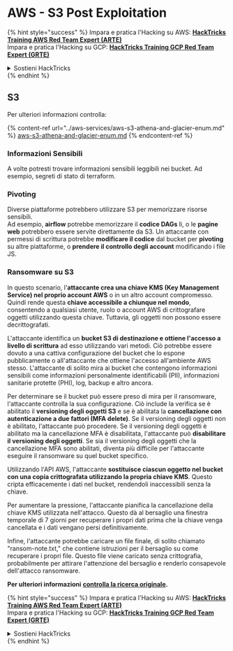 # AWS - S3 Post Exploitation

{% hint style="success" %}
Impara e pratica l'Hacking su AWS: <img src="/.gitbook/assets/image.png" alt="" data-size="line">[**HackTricks Training AWS Red Team Expert (ARTE)**](https://training.hacktricks.xyz/courses/arte)<img src="/.gitbook/assets/image.png" alt="" data-size="line">\
Impara e pratica l'Hacking su GCP: <img src="/.gitbook/assets/image (2).png" alt="" data-size="line">[**HackTricks Training GCP Red Team Expert (GRTE)**<img src="/.gitbook/assets/image (2).png" alt="" data-size="line">](https://training.hacktricks.xyz/courses/grte)

<details>

<summary>Sostieni HackTricks</summary>

* Controlla i [**piani di abbonamento**](https://github.com/sponsors/carlospolop)!
* **Unisciti al** 💬 [**gruppo Discord**](https://discord.gg/hRep4RUj7f) o al [**gruppo telegram**](https://t.me/peass) o **seguici** su **Twitter** 🐦 [**@hacktricks\_live**](https://twitter.com/hacktricks\_live)**.**
* **Condividi trucchi di hacking inviando PR a** [**HackTricks**](https://github.com/carlospolop/hacktricks) e [**HackTricks Cloud**](https://github.com/carlospolop/hacktricks-cloud) repos di Github.

</details>
{% endhint %}

## S3

Per ulteriori informazioni controlla:

{% content-ref url="../aws-services/aws-s3-athena-and-glacier-enum.md" %}
[aws-s3-athena-and-glacier-enum.md](../aws-services/aws-s3-athena-and-glacier-enum.md)
{% endcontent-ref %}

### Informazioni Sensibili

A volte potresti trovare informazioni sensibili leggibili nei bucket. Ad esempio, segreti di stato di terraform.

### Pivoting

Diverse piattaforme potrebbero utilizzare S3 per memorizzare risorse sensibili.\
Ad esempio, **airflow** potrebbe memorizzare il **codice DAGs** lì, o le **pagine web** potrebbero essere servite direttamente da S3. Un attaccante con permessi di scrittura potrebbe **modificare il codice** dal bucket per **pivoting** su altre piattaforme, o **prendere il controllo degli account** modificando i file JS.

### Ransomware su S3

In questo scenario, l'**attaccante crea una chiave KMS (Key Management Service) nel proprio account AWS** o in un altro account compromesso. Quindi rende questa **chiave accessibile a chiunque nel mondo**, consentendo a qualsiasi utente, ruolo o account AWS di crittografare oggetti utilizzando questa chiave. Tuttavia, gli oggetti non possono essere decrittografati.

L'attaccante identifica un **bucket S3 di destinazione e ottiene l'accesso a livello di scrittura** ad esso utilizzando vari metodi. Ciò potrebbe essere dovuto a una cattiva configurazione del bucket che lo espone pubblicamente o all'attaccante che ottiene l'accesso all'ambiente AWS stesso. L'attaccante di solito mira ai bucket che contengono informazioni sensibili come informazioni personalmente identificabili (PII), informazioni sanitarie protette (PHI), log, backup e altro ancora.

Per determinare se il bucket può essere preso di mira per il ransomware, l'attaccante controlla la sua configurazione. Ciò include la verifica se è abilitato il **versioning degli oggetti S3** e se è abilitata la **cancellazione con autenticazione a due fattori (MFA delete)**. Se il versioning degli oggetti non è abilitato, l'attaccante può procedere. Se il versioning degli oggetti è abilitato ma la cancellazione MFA è disabilitata, l'attaccante può **disabilitare il versioning degli oggetti**. Se sia il versioning degli oggetti che la cancellazione MFA sono abilitati, diventa più difficile per l'attaccante eseguire il ransomware su quel bucket specifico.

Utilizzando l'API AWS, l'attaccante **sostituisce ciascun oggetto nel bucket con una copia crittografata utilizzando la propria chiave KMS**. Questo cripta efficacemente i dati nel bucket, rendendoli inaccessibili senza la chiave.

Per aumentare la pressione, l'attaccante pianifica la cancellazione della chiave KMS utilizzata nell'attacco. Questo dà al bersaglio una finestra temporale di 7 giorni per recuperare i propri dati prima che la chiave venga cancellata e i dati vengano persi definitivamente.

Infine, l'attaccante potrebbe caricare un file finale, di solito chiamato "ransom-note.txt," che contiene istruzioni per il bersaglio su come recuperare i propri file. Questo file viene caricato senza crittografia, probabilmente per attirare l'attenzione del bersaglio e renderlo consapevole dell'attacco ransomware.

**Per ulteriori informazioni** [**controlla la ricerca originale**](https://rhinosecuritylabs.com/aws/s3-ransomware-part-1-attack-vector/)**.**

{% hint style="success" %}
Impara e pratica l'Hacking su AWS: <img src="/.gitbook/assets/image.png" alt="" data-size="line">[**HackTricks Training AWS Red Team Expert (ARTE)**](https://training.hacktricks.xyz/courses/arte)<img src="/.gitbook/assets/image.png" alt="" data-size="line">\
Impara e pratica l'Hacking su GCP: <img src="/.gitbook/assets/image (2).png" alt="" data-size="line">[**HackTricks Training GCP Red Team Expert (GRTE)**<img src="/.gitbook/assets/image (2).png" alt="" data-size="line">](https://training.hacktricks.xyz/courses/grte)

<details>

<summary>Sostieni HackTricks</summary>

* Controlla i [**piani di abbonamento**](https://github.com/sponsors/carlospolop)!
* **Unisciti al** 💬 [**gruppo Discord**](https://discord.gg/hRep4RUj7f) o al [**gruppo telegram**](https://t.me/peass) o **seguici** su **Twitter** 🐦 [**@hacktricks\_live**](https://twitter.com/hacktricks\_live)**.**
* **Condividi trucchi di hacking inviando PR a** [**HackTricks**](https://github.com/carlospolop/hacktricks) e [**HackTricks Cloud**](https://github.com/carlospolop/hacktricks-cloud) repos di Github.

</details>
{% endhint %}

